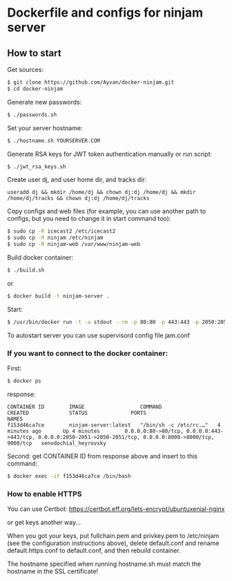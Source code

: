 # Dockerfile and configs for ninjam server

## How to start

Get sources:
```bash
$ git clone https://github.com/Ayvan/docker-ninjam.git
$ cd docker-ninjam
```

Generate new passwords:
```bash
$ ./passwords.sh
```

Set your server hostname:
```bash
$ ./hostname.sh YOURSERVER.COM
```

Generate RSA keys for JWT token authentication manually or run script:
```bash
$ ./jwt_rsa_keys.sh
```

Create user dj, and user home dir, and tracks dir:
```
useradd dj && mkdir /home/dj && chown dj:dj /home/dj && mkdir /home/dj/tracks && chown dj:dj /home/dj/tracks
```

Copy configs and web files (for example, you can use another path to configs, but you need to change it in start command too):
```bash
$ sudo cp -R icecast2 /etc/icecast2
$ sudo cp -R ninjam /etc/ninjam
$ sudo cp -R ninjam-web /var/www/ninjam-web
```

Build docker container:
```bash
$ ./build.sh
```

or
```bash
$ docker build -t ninjam-server .
```

Start:
```bash
$ /usr/bin/docker run -t -a stdout --rm -p 80:80 -p 443:443 -p 2050:2050 -p 2051:2051 -p 8000:8000 -v /home/dj/tracks:/home/dj/tracks -v /etc/ninjam:/etc/ninjam -v /etc/icecast2:/etc/icecast2 -v /var/www/ninjam-web:/app/src/public ninjam-server:latest
```

To autostart server you can use supervisord config file jam.conf


### If you want to connect to the docker container:

First:
```bash
$ docker ps

```

response:
```
CONTAINER ID        IMAGE                  COMMAND                  CREATED             STATUS              PORTS                                                                                                          NAMES
f153d46ca7ce        ninjam-server:latest   "/bin/sh -c /etc/rc.…"   4 minutes ago       Up 4 minutes        0.0.0.0:80->80/tcp, 0.0.0.0:443->443/tcp, 0.0.0.0:2050-2051->2050-2051/tcp, 0.0.0.0:8000->8000/tcp, 9000/tcp   xenodochial_heyrovsky
```

Second: get CONTAINER ID from response above and insert to this command:
```bash
$ docker exec -it f153d46ca7ce /bin/bash
```

### How to enable HTTPS

You can use Certbot:
https://certbot.eff.org/lets-encrypt/ubuntuxenial-nginx

or get keys another way...

When you got your keys, put fullchain.pem and privkey.pem to /etc/ninjam (see the configuration instructions above),
delete default.conf and rename default.https.conf to default.conf, and then rebuild container. 
 
The hostname specified when running hostname.sh must match the hostname in the SSL certificate!
